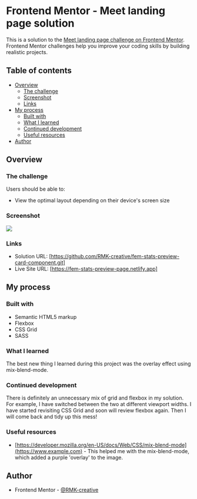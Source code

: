 # Frontend Mentor - Meet landing page solution

This is a solution to the [Meet landing page challenge on Frontend Mentor](https://www.frontendmentor.io/challenges/meet-landing-page-rbTDS6OUR). Frontend Mentor challenges help you improve your coding skills by building realistic projects.

## Table of contents

- [Overview](#overview)
  - [The challenge](#the-challenge)
  - [Screenshot](#screenshot)
  - [Links](#links)
- [My process](#my-process)
  - [Built with](#built-with)
  - [What I learned](#what-i-learned)
  - [Continued development](#continued-development)
  - [Useful resources](#useful-resources)
- [Author](#author)

## Overview

### The challenge

Users should be able to:

- View the optimal layout depending on their device's screen size

### Screenshot

![](/stats-preview-page-screenshot)

### Links

- Solution URL: [https://github.com/RMK-creative/fem-stats-preview-card-component.git]
- Live Site URL: [https://fem-stats-preview-page.netlify.app]

## My process

### Built with

- Semantic HTML5 markup
- Flexbox
- CSS Grid
- SASS

### What I learned

The best new thing I learned during this project was the overlay effect using mix-blend-mode.

### Continued development

There is definitely an unnecessary mix of grid and flexbox in my solution. For example, I have switched between the two at different viewport widths.
I have started revisiting CSS Grid and soon will review flexbox again. Then I will come back and tidy up this mess!

### Useful resources

- [https://developer.mozilla.org/en-US/docs/Web/CSS/mix-blend-mode](https://www.example.com) - This helped me with the mix-blend-mode, which added a purple 'overlay' to the image.

## Author

- Frontend Mentor - [@RMK-creative](https://www.frontendmentor.io/profile/RMK-creative)
